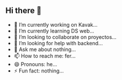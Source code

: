 ## Hi there 👋

- 🔭 I’m currently working on Kavak...
- 🌱 I’m currently learning DS web...
- 👯 I’m looking to collaborate on proyectos...
- 🤔 I’m looking for help with backend...
- 💬 Ask me about nothing...
- 📫 How to reach me: fer...
- 😄 Pronouns: he...
- ⚡ Fun fact: nothing...